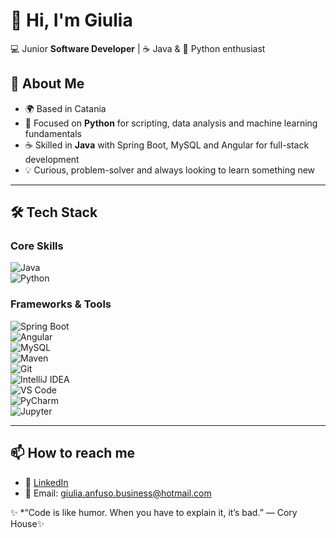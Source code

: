 # 👋 Hi, I'm Giulia  

💻 Junior **Software Developer** | ☕ Java & 🐍 Python enthusiast  

## 🚀 About Me  
- 🌍 Based in Catania
- 🐍 Focused on **Python** for scripting, data analysis and machine learning fundamentals 
- ☕ Skilled in **Java** with Spring Boot, MySQL and Angular for full-stack development   
- 💡 Curious, problem-solver and always looking to learn something new  

---

## 🛠️ Tech Stack  
### Core Skills  
![Java](https://img.shields.io/badge/Java-ED8B00?style=for-the-badge&logo=openjdk&logoColor=white)  
![Python](https://img.shields.io/badge/Python-3776AB?style=for-the-badge&logo=python&logoColor=white)  

### Frameworks & Tools  
![Spring Boot](https://img.shields.io/badge/Spring_Boot-6DB33F?style=for-the-badge&logo=springboot&logoColor=white)  
![Angular](https://img.shields.io/badge/Angular-DD0031?style=for-the-badge&logo=angular&logoColor=white)  
![MySQL](https://img.shields.io/badge/MySQL-005C84?style=for-the-badge&logo=mysql&logoColor=white)  
![Maven](https://img.shields.io/badge/Maven-C71A36?style=for-the-badge&logo=apachemaven&logoColor=white)  
![Git](https://img.shields.io/badge/Git-F05032?style=for-the-badge&logo=git&logoColor=white)  
![IntelliJ IDEA](https://img.shields.io/badge/IntelliJIDEA-000000?style=for-the-badge&logo=intellij-idea&logoColor=white)  
![VS Code](https://img.shields.io/badge/VS_Code-0078d7?style=for-the-badge&logo=visual-studio-code&logoColor=white)  
![PyCharm](https://img.shields.io/badge/PyCharm-000000?style=for-the-badge&logo=pycharm&logoColor=white)  
![Jupyter](https://img.shields.io/badge/Jupyter-F37626?style=for-the-badge&logo=jupyter&logoColor=white)

---

<!-- ## 📂 Featured Projects  
- 🔗 [Green House Management](https://github.com/giulianfusobusiness/green_house) – Full-Stack Web App (Spring Boot + MySQL + Angular)  
- 🔗 [Angular Portfolio](https://github.com/giulianfusobusiness/portfolio-angular) – Personal portfolio website  
- 🔗 [Python Data Playground](https://github.com/giulianfusobusiness/python-playground) – Experiments in data analysis & ML basics  

  
---

## 📊 GitHub Stats  
![Giulia's GitHub stats](https://github-readme-stats.vercel.app/api?username=giulianfusobusiness&show_icons=true&theme=radical)  
![Top Langs](https://github-readme-stats.vercel.app/api/top-langs/?username=giulianfusobusiness&layout=compact&theme=radical)  

---

-->

## 📫 How to reach me  
- 💼 [LinkedIn](https://www.linkedin.com/in/giulia-anfuso-5515581b)  
- 📧 Email: giulia.anfuso.business@hotmail.com


✨ *“Code is like humor. When you have to explain it, it’s bad.”  — Cory House✨
